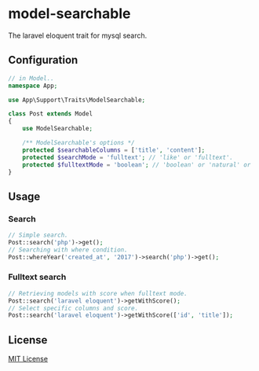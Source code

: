 # model-searchable
The laravel eloquent trait for mysql search.

## Configuration
```php
// in Model..
namespace App;

use App\Support\Traits\ModelSearchable;

class Post extends Model
{
    use ModelSearchable;

    /** ModelSearchable's options */
    protected $searchableColumns = ['title', 'content'];
    protected $searchMode = 'fulltext'; // 'like' or 'fulltext'.
    protected $fulltextMode = 'boolean'; // 'boolean' or 'natural' or 'expansion'.
}
```

## Usage
### Search
```php
// Simple search.
Post::search('php')->get();
// Searching with where condition.
Post::whereYear('created_at', '2017')->search('php')->get();
```

### Fulltext search
```php
// Retrieving models with score when fulltext mode.
Post::search('laravel eloquent')->getWithScore();
// Select specific columns and score.
Post::search('laravel eloquent')->getWithScore(['id', 'title']);
```

## License
[MIT License](https://github.com/archco/model-searchable/blob/master/LICENSE)
